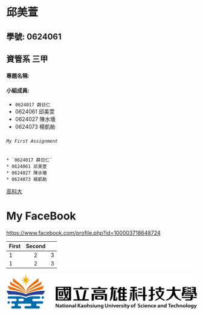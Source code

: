 # 邱美萱

## 學號: 0624061

## 資管系 三甲

#### 專題名稱: 

#### 小組成員:


* `0624017 薛日仁`
* 0624061 邱美萱
* 0624027 陳水墻
* 0624073 楊凱勛

###### `My First Assignment`

```
* `0624017 薛日仁`
* 0624061 邱美萱
* 0624027 陳水墻
* 0624073 楊凱勛
```

[高科大](https://www.nkust.edu.tw/)

# My FaceBook
<https://www.facebook.com/profile.php?id=100003718648724>

|First|Second||
|:----|:----:|----:|
|1 |2 |3 |
|1 |2 |3 |

![image](https://github.com/aoaovm/oo_1/blob/master/nkust.png)

